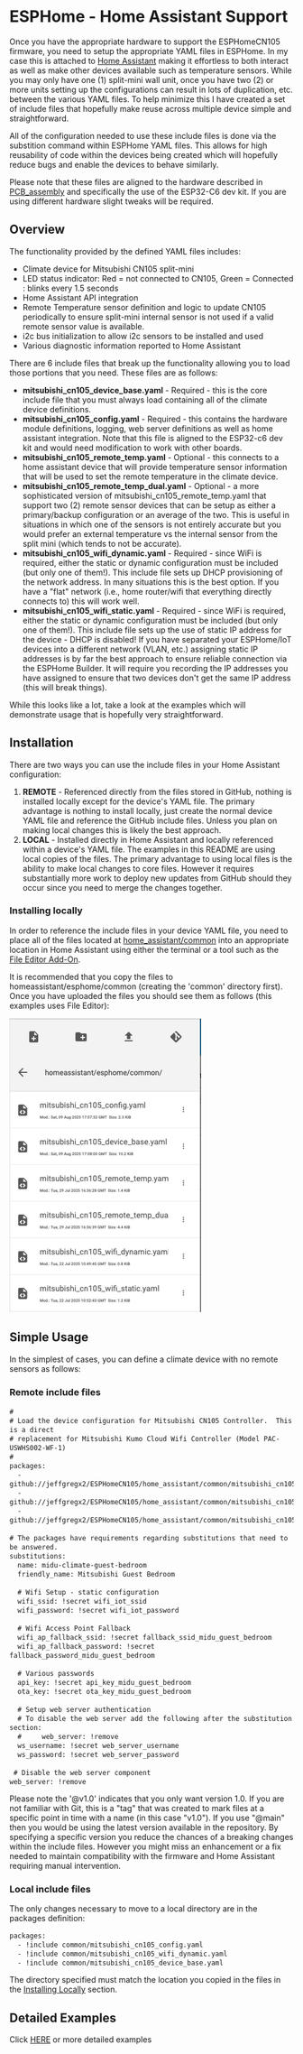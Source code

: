 # ESPHome - Home Assistant Support
Once you have the appropriate hardware to support the ESPHomeCN105 firmware, you need to setup the appropriate YAML files in ESPHome.  In my case this is attached to [Home Assistant](https://www.home-assistant.io) making it effortless to both interact as well as make other devices available such as temperature sensors.  While you may only have one (1) split-mini wall unit, once you have two (2) or more units setting up the configurations can result in lots of duplication, etc. between the various YAML files.  To help minimize this I have created a set of include files that hopefully make reuse across multiple device simple and straightforward.  

All of the configuration needed to use these include files is done via the substition command within ESPHome YAML files. This allows for high reusability of code within the devices being created which will hopefully reduce bugs and enable the devices to behave similarly.

Please note that these files are aligned to the hardware described in [PCB_assembly](/pcb_assembly/) and specifically the use of the ESP32-C6 dev kit.  If you are using different hardware slight tweaks will be required.

##  Overview
The functionality provided by the defined YAML files includes:
* Climate device for Mitsubishi CN105 split-mini
* LED status indicator: Red = not connected to CN105, Green = Connected : blinks every 1.5 seconds
* Home Assistant API integration
* Remote Temperature sensor definition and logic to update CN105 periodically to ensure split-mini internal sensor is not used if a valid remote sensor value is available.
* i2c bus initialization to allow i2c sensors to be installed and used
* Various diagnostic information reported to Home Assistant

There are 6 include files that break up the functionality allowing you to load those portions that you need.  These files are as follows:
* **mitsubishi_cn105_device_base.yaml** - Required - this is the core include file that you must always load containing all of the climate device definitions. 
* **mitsubishi_cn105_config.yaml** - Required - this contains the hardware module definitions, logging, web server definitions as well as home assistant integration.  Note that this file is aligned to the ESP32-c6 dev kit and would need modification to work with other boards.
* **mitsubishi_cn105_remote_temp.yaml** -  Optional - this connects to a home assistant device that will provide temperature sensor information that will be used to set the remote temperature in the climate device. 
* **mitsubishi_cn105_remote_temp_dual.yaml** - Optional - a more sophisticated version of mitsubishi_cn105_remote_temp.yaml that support two (2) remote sensor devices that can be setup as either a primary/backup configuration or an average of the two.  This is useful in situations in which one of the sensors is not entirely accurate but you would prefer an external temperature vs the internal sensor from the split mini (which tends to not be accurate).
* **mitsubishi_cn105_wifi_dynamic.yaml** - Required - since WiFi is required, either the static or dynamic configuration must be included (but only one of them!).  This include file sets up DHCP provisioning of the network address.  In many situations this is the best option.  If you have a "flat" network (i.e., home router/wifi that everything directly connects to) this will work well.
* **mitsubishi_cn105_wifi_static.yaml** - Required - since WiFi is required, either the static or dynamic configuration must be included (but only one of them!).  This include file sets up the use of static IP address for the device - DHCP is disabled!  If you have separated your ESPHome/IoT devices into a different network (VLAN, etc.) assigning static IP addresses is by far the best approach to ensure reliable connection via the ESPHome Builder.  It will require you recording the IP addresses you have assigned to ensure that two devices don't get the same IP address (this will break things).

While this looks like a lot, take a look at the examples which will demonstrate usage that is hopefully very straightforward.

## Installation
There are two ways you can use the include files in your Home Assistant configuration:
1. **REMOTE** - Referenced directly from the files stored in GitHub, nothing is installed locally except for the device's YAML file.  The primary advantage is nothing to install locally, just create the normal device YAML file and reference the GitHub include files.  Unless you plan on making local changes this is likely the best approach.
2. **LOCAL** - Installed directly in Home Assistant and locally referenced within a device's YAML file.  The examples in this README are using local copies of the files.  The primary advantage to using local files is the ability to make local changes to core files.  However it requires substantially more work to deploy new updates from GitHub should they occur since you need to merge the changes together.

### Installing locally
In order to reference the include files in your device YAML file, you need to place all of the files located at [home_assistant/common](/home_assistant/common/) into an appropriate location in Home Assistant using either the terminal or a tool such as the [File Editor Add-On](https://github.com/home-assistant/addons?tab=readme-ov-file).

It is recommended that you copy the files to homeassistant/esphome/common (creating the 'common' directory first).  Once you have uploaded the files you should see them as follows (this examples uses File Editor):

![File Editor example](/images/HA-File-editor.png)

## Simple Usage
In the simplest of cases, you can define a climate device with no remote sensors as follows:
### Remote include files
```
#
# Load the device configuration for Mitsubishi CN105 Controller.  This is a direct
# replacement for Mitsubishi Kumo Cloud Wifi Controller (Model PAC-USWHS002-WF-1)
#
packages:
  - github://jeffgregx2/ESPHomeCN105/home_assistant/common/mitsubishi_cn105_config.yaml@v1.0
  - github://jeffgregx2/ESPHomeCN105/home_assistant/common/mitsubishi_cn105_wifi_dynamic.yaml@v1.0
  - github://jeffgregx2/ESPHomeCN105/home_assistant/common/mitsubishi_cn105_device_base.yaml@v1.0

# The packages have requirements regarding substitutions that need to be answered.
substitutions:
  name: midu-climate-guest-bedroom
  friendly_name: Mitsubishi Guest Bedroom
  
  # Wifi Setup - static configuration
  wifi_ssid: !secret wifi_iot_ssid
  wifi_password: !secret wifi_iot_password

  # Wifi Access Point Fallback
  wifi_ap_fallback_ssid: !secret fallback_ssid_midu_guest_bedroom
  wifi_ap_fallback_password: !secret fallback_password_midu_guest_bedroom

  # Various passwords
  api_key: !secret api_key_midu_guest_bedroom
  ota_key: !secret ota_key_midu_guest_bedroom

  # Setup web server authentication
  # To disable the web server add the following after the substitution section:
  #     web_server: !remove
  ws_username: !secret web_server_username
  ws_password: !secret web_server_password

 # Disable the web server component
web_server: !remove
```
Please note the '@v1.0' indicates that you only want version 1.0.  If you are not familiar with Git, this is a "tag" that was created to mark files at a specific point in time with a name (in this case "v1.0").  If you use "@main" then you would be using the latest version available in the repository.  By specifying a specific version you reduce the chances of a breaking changes within the include files.  However you might miss an enhancement or a fix needed to maintain compatibility with the firmware and Home Assistant requiring manual intervention.

### Local include files
The only changes necessary to move to a local directory are in the packages definition:
```
packages:
  - !include common/mitsubishi_cn105_config.yaml
  - !include common/mitsubishi_cn105_wifi_dynamic.yaml
  - !include common/mitsubishi_cn105_device_base.yaml
```
The directory specified must match the location you copied in the files in the [Installing Locally](#installing-locally) section.

## Detailed Examples
Click [HERE](/home_assistant/examples/) or more detailed examples

